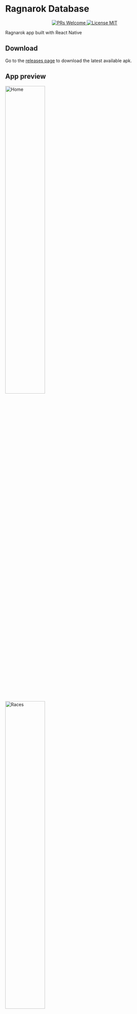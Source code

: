 # Ragnarok Database

<p align="center">
  <a href="http://makeapullrequest.com">
    <img src="https://img.shields.io/badge/PRs-welcome-brightgreen.svg?style=flat-square" alt="PRs Welcome">
  </a>
  <a href="https://opensource.org/licenses/MIT">
    <img src="https://img.shields.io/badge/license-MIT-blue.svg?style=flat-square" alt="License MIT">
  </a>
</p>

Ragnarok app built with React Native

## Download

Go to the [releases page](https://github.com/scitbiz/flutter_pokedex/releases) to download the latest available apk.

## App preview
<img width="50%" src="screenshots/home.png" alt="Home">
<img width="50%" src="screenshots/races.png" alt="Races">
<img width="50%" src="screenshots/list.png" alt="Monster List">
<img width="50%" src="screenshots/stats.png" alt="Monster Info">
<img width="50%" src="screenshots/drops.png" alt="Monster Drops">
<img width="50%" src="screenshots/location.png" alt="Monster Location">
<img width="50%" src="screenshots/loading.png" alt="Loading">

## Installation

- Add [React Native](https://facebook.github.io/react-native/docs/getting-started) on your machine

- Install the packages `npm install`

## Todos

- [x] Home
- [x] Monster List
- [ ] Monster List - Per Race
- [x] Monster Info - Status
- [ ] Monster Info - Drops
- [x] Monster Info - Location
- [ ] Maps
- [ ] Monster by Map
- [ ] Items

## Inspired on

- [Saepul Nahwan](https://dribbble.com/saepulnahwan23) for his [Pokedex App design](https://dribbble.com/shots/6545819-Pokedex-App)

## License
MIT license, Copyright (c) 2019 Keven Leone.
